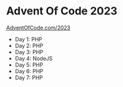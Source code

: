 # Advent Of Code 2023

[AdventOfCode.com/2023](https://adventofcode.com/2023)

* Day 1: PHP
* Day 2: PHP
* Day 3: PHP
* Day 4: NodeJS
* Day 5: PHP
* Day 6: PHP
* Day 7: PHP